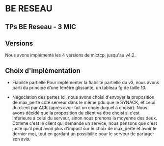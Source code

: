 # BE RESEAU
## TPs BE Reseau - 3 MIC

## Versions
Nous avons implémenté les 4 versions de mictcp, jusqu'au v4.2.

## Choix d'implémentation
- Fiabilité partielle
   Pour implémenter la fiabilité partielle du v3, nous avons parti du principe d'une fenêtre glissante, un tableau fg de taille 10. 

- Négociation des pertes
   Ici, nous avons choisi d'envoyer la proposition de max_perte côté serveur dans le même pdu que le SYNACK, et celui du client par ACK (après avoir fait un choix duquel à choisir). Nous avons décidé que la proposition du client va être choisi si c'est inférieure à celui du serveur, sinon nous prenons la moyenne des deux. Comme c'est le client qui demande un service, nous pensons que c'est juste qu'il peut avoir plus d'impact sur le choix de max_perte et avoir le dernier mot, tout en gardant un possibilité pour le serveur de partager son avis.
